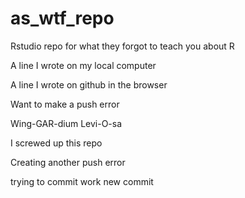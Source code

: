 # as_wtf_repo
Rstudio repo for what they forgot to teach you about R


A line I wrote on my local computer


A line I wrote on github in the browser


Want to make a push error


Wing-GAR-dium Levi-O-sa


I screwed up this repo


Creating another push error





trying to commit work
new commit


